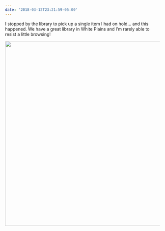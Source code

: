 ```yaml
---
date: '2018-03-12T23:21:59-05:00'
---
```

I stopped by the library to pick up a single item I had on hold… and this happened. We have a great library in White Plains and I’m rarely able to resist a little browsing!

<img src="/posts/uploads/2018/f6426550dc.jpg" width="600" height="600" />
